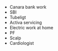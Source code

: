 - Canara bank work
- SBI
- Tubeligt
- Activa servicing
- Electric work at home
- PF
- Scalp
- Cardiologist
